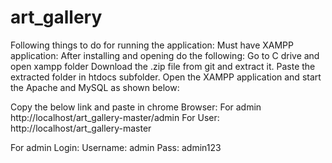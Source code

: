 # art_gallery


Following things to do for running the application:
  Must have XAMPP application:
  After installing and opening do the following:
  Go to C drive and open xampp folder
  Download the .zip file from git and extract it.
  Paste the extracted folder in htdocs subfolder.
  Open the XAMPP application and start the Apache and MySQL as shown below:



Copy the below link and paste in chrome Browser:
  For admin
    http://localhost/art_gallery-master/admin
  For User:
    http://localhost/art_gallery-master

For admin Login:
  Username: admin
  Pass: admin123
